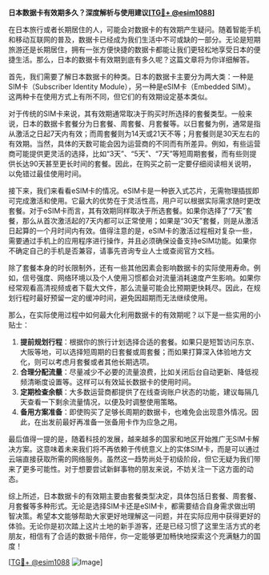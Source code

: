**日本数据卡有效期多久？深度解析与使用建议[[TG💪+ @esim1088](https://t.me/s/esim1088)]**

在日本旅行或者长期居住的人，可能会对数据卡的有效期产生疑问。随着智能手机和移动互联网的普及，数据卡已经成为我们生活中不可或缺的一部分。无论是短期旅游还是长期居住，拥有一张方便快捷的数据卡都能让我们更轻松地享受日本的便捷生活。那么，日本的数据卡有效期到底有多久呢？这篇文章将为你详细解答。

首先，我们需要了解日本数据卡的种类。日本的数据卡主要分为两大类：一种是SIM卡（Subscriber Identity Module），另一种是eSIM卡（Embedded SIM）。这两种卡在使用方式上有所不同，但它们的有效期设定基本类似。

对于传统的SIM卡来说，其有效期通常取决于购买时所选择的套餐类型。一般来说，日本的数据卡套餐分为日套餐、周套餐、月套餐等。以日套餐为例，通常是指从激活之日起7天内有效；而周套餐则为14天或21天不等；月套餐则是30天左右的有效期。当然，具体的天数可能会因为运营商的不同而有所差异。例如，有些运营商可能提供更灵活的选择，比如“3天”、“5天”、“7天”等短周期套餐，而有些则提供长达90天甚至更长时间的套餐。因此，在购买之前一定要仔细阅读相关说明，以免错过最佳使用时间。

接下来，我们来看看eSIM卡的情况。eSIM卡是一种嵌入式芯片，无需物理插拔即可完成激活和使用。它最大的优势在于灵活性高，用户可以根据实际需求随时更改套餐。对于eSIM卡而言，其有效期同样取决于所选套餐。如果你选择了“7天”套餐，那么从首次激活起的7天内都可以正常使用；如果是“30天”套餐，则是从激活日起算的一个月时间内有效。值得注意的是，eSIM卡的激活过程相对复杂一些，需要通过手机上的应用程序进行操作，并且必须确保设备支持eSIM功能。如果你不确定自己的手机是否兼容，请事先咨询专业人士或查阅官方文档。

除了套餐本身的时长限制外，还有一些其他因素会影响数据卡的实际使用寿命。例如，信号强度、网络环境以及个人使用习惯都会对流量消耗速度产生影响。如果你经常观看高清视频或者下载大文件，那么流量可能会比预期更快耗尽。因此，在规划行程时最好预留一定的缓冲时间，避免因超期而无法继续使用。

那么，在实际使用过程中如何最大化利用数据卡的有效期呢？以下是一些实用的小贴士：

1. **提前规划行程**：根据你的旅行计划选择合适的套餐。如果只是短暂访问东京、大阪等地，可以选择短周期的日套餐或周套餐；而如果打算深入体验地方文化，则可以考虑月套餐或者其他长期选项。
2. **合理分配流量**：尽量减少不必要的流量浪费，比如关闭后台自动更新、降低视频清晰度设置等。这样可以有效延长数据卡的使用时间。
3. **定期检查余额**：大多数运营商都提供了在线查询账户状态的功能，建议每隔几天查看一下剩余流量情况，以便及时调整使用策略。
4. **备用方案准备**：即使购买了足够长周期的数据卡，也难免会出现意外情况。因此，在出发前最好再准备一张备用卡作为应急之用。

最后值得一提的是，随着科技的发展，越来越多的国家和地区开始推广无SIM卡解决方案。这意味着未来我们将不再依赖于传统意义上的实体SIM卡，而是可以通过云端直接获取所需的网络服务。虽然这一趋势尚处于初级阶段，但它无疑为我们带来了更多可能性。对于想要尝试新鲜事物的朋友来说，不妨关注一下这方面的动态。

综上所述，日本数据卡的有效期主要由套餐类型决定，具体包括日套餐、周套餐、月套餐等多种形式。无论是选择SIM卡还是eSIM卡，都需要结合自身需求做出明智决策。希望本文能够帮助大家更好地理解这一问题，并在实际应用中获得更好的体验。无论你是初次踏上这片土地的新手游客，还是已经习惯了这里生活方式的老朋友，相信有了合适的数据卡陪伴，你一定能够更加畅快地探索这个充满魅力的国度！

[[TG💪+ @esim1088](https://t.me/s/esim1088) ![Image](https://i.postimg.cc/4NQfJmqS/Snipaste-2025-05-13-00-14-12.png)]